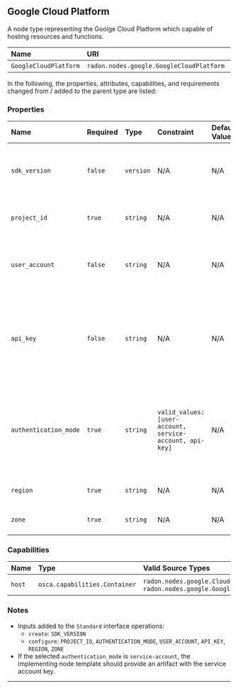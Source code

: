 ## Google Cloud Platform

A node type representing the Goolge Cloud Platform which capable of hosting resources and functions.

| Name | URI | Version | Derived From |
|:---- |:--- |:------- |:------------ |
| `GoogleCloudPlatform` | `radon.nodes.google.GoogleCloudPlatform` | 1.0.0 | `radon.nodes.abstract.CloudPlatform` |

In the following, the properties, attributes, capabilities, and requirements changed from / added to the parent type are listed:

### Properties

| Name | Required | Type | Constraint | Default Value | Description |
|:---- |:-------- |:---- |:---------- |:------------- |:----------- |
| `sdk_version` | `false` | `version` | N/A | N/A | Specifies the SDK version required to manage Google Cloud resources. |
| `project_id` | `true` | `string` | N/A | N/A | Specifies the unique project-id to be used. |
| `user_account` | `false` | `string` | N/A | N/A | Specifies the user account used to log-in if a service account is not used. |
| `api_key` | `false` | `string` | N/A | N/A | Encrypted key that can be used to access certain APIs that do not need to access private user data. |
| `authentication_mode` | `true` | `string` | `valid_values: [user-account, service-account, api-key]` | N/A | Indicates whether user-account, service-account or api-key authentication should be used.|
| `region` | `true` | `string` | N/A | N/A | Indicates the default region of the project. |
| `zone` | `true` | `string` | N/A | N/A | Indicates the default zone of the project.|


### Capabilities

| Name | Type | Valid Source Types | Occurrences |
|:---- |:---- |:------------------ |:----------- |
| `host` | `osca.capabilities.Container` | `radon.nodes.google.CloudFunction`, `radon.nodes.google.GoogleCloudResource` | [1, UNBOUNDED] |

### Notes

* Inputs added to the `Standard` interface operations:
    * `create`: `SDK_VERSION`
    * `configure`: `PROJECT_ID`, `AUTHENTICATION_MODE`, `USER_ACCOUNT`, `API_KEY`, `REGION`, `ZONE`
* If the selected `authentication_mode` is `service-account`, the implementing node template should provide an artifact with the service account key.

---